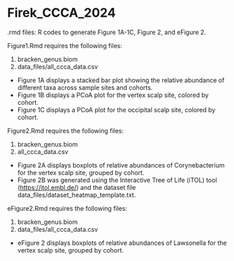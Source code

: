 # Firek_CCCA_2024

.rmd files: R codes to generate Figure 1A-1C, Figure 2, and eFigure 2.

Figure1.Rmd requires the following files:
1. bracken_genus.biom
2. data_files/all_ccca_data.csv
* Figure 1A displays a stacked bar plot showing the relative abundance of different taxa across sample sites and cohorts.
* Figure 1B displays a PCoA plot for the vertex scalp site, colored by cohort.
* Figure 1C displays a PCoA plot for the occipital scalp site, colored by cohort.

Figure2.Rmd requires the following files:
1. bracken_genus.biom
2. all_ccca_data.csv
* Figure 2A displays boxplots of relative abundances of Corynebacterium for the vertex scalp site, grouped by cohort.
* Figure 2B was generated using the Interactive Tree of Life (iTOL) tool (https://itol.embl.de/) and the dataset file data_files/dataset_heatmap_template.txt.

eFigure2.Rmd requires the following files:
1. bracken_genus.biom
2. data_files/all_ccca_data.csv
* eFigure 2 displays boxplots of relative abundances of Lawsonella for the vertex scalp site, grouped by cohort.
